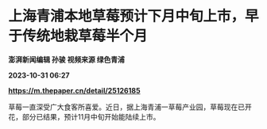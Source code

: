 # 上海青浦本地草莓预计下月中旬上市，早于传统地栽草莓半个月
**澎湃新闻编辑 孙骏 视频来源 绿色青浦**

**2023-10-31 06:27**

**https://m.thepaper.cn/detail/25126185**

草莓一直深受广大食客所喜爱。近日，据上海青浦一草莓产业园，草莓现在已开花，部分已结果，预计11月中旬开始能陆续上市。